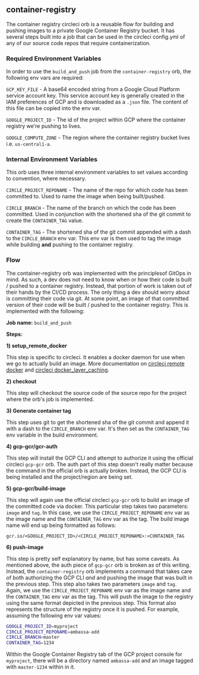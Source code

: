 ## container-registry
The container registry circleci orb is a reusable flow for building and pushing images to a private Google Container Registry bucket. It has several steps built into a job that can be used in the circleci config.yml of any of our source code repos that require containerization.

### Required Environment Variables

In order to use the `build_and_push` job from the `container-registry` orb, the following env vars are required:

`GCP_KEY_FILE` - A base64 encoded string from a Google Cloud Platform service account key. This service account key is generally created in the IAM preferences of GCP and is downloaded as a `.json` file. The content of this file can be copied into the env var.

`GOOGLE_PROJECT_ID` - The id of the project within GCP where the container registry we're pushing to lives.

`GOOGLE_COMPUTE_ZONE` - The region where the container registry bucket lives i.e. `us-central1-a`.

### Internal Environment Variables

This orb uses three internal environment variables to set values according to convention, where necessary.

`CIRCLE_PROJECT_REPONAME` - The name of the repo for which code has been committed to. Used to name the image when being built/pushed.

`CIRCLE_BRANCH` - The name of the branch on which the code has been committed. Used in conjunction with the shortened sha of the git commit to create the `CONTAINER_TAG` value.

`CONTAINER_TAG` - The shortened sha of the git commit appended with a dash to the `CIRCLE_BRANCH` env var. This env var is then used to tag the image while building **and** pushing to the container registry.


### Flow

The container-registry orb was implemented with the principlesof GitOps in mind. As such, a dev does not need to know when or how their code is built / pushed to a container registry. Instead, that portion of work is taken out of their hands by the CI/CD process. The only thing a dev should worry about is committing their code via git. At some point, an image of that committed version of their code will be built / pushed to the container registry. This is implemented with the following:

**Job name:** `build_and_push`

**Steps:**

**1) setup_remote_docker**

This step is specific to circleci. It enables a docker daemon for use when we go to actually build an image. More documentation on [circleci remote docker](https://circleci.com/docs/2.0/building-docker-images/#overview) and [circleci docker_layer_caching](https://circleci.com/docs/2.0/docker-layer-caching/).

**2) checkout**

This step will checkout the source code of the source repo for the project where the orb's job is implemented.

**3) Generate container tag**

This step uses git to get the shortened sha of the git commit and append it with a dash to the `CIRCLE_BRANCH` env var. It's then set as the `CONTAINER_TAG` env variable in the build environment.

**4) gcp-gcr/gcr-auth**

This step will install the GCP CLI and attempt to authorize it using the official circleci `gcp-gcr` orb. The auth part of this step doesn't really matter because the command in the official orb is actually broken. Instead, the GCP CLI is being installed and the project/region are being set.

**5) gcp-gcr/build-image**

This step will again use the official circleci `gcp-gcr` orb to build an image of the committed code via docker. This particular step takes two parameters: `image` and `tag`. In this case, we use the  `CIRCLE_PROJECT_REPONAME` env var as the image name and the `CONTAINER_TAG` env var as the tag. The build image name will end up being formatted as follows:

`gcr.io/<GOOGLE_PROJECT_ID>/<CIRCLE_PROJECT_REPONAME>:<CONTAINER_TAG`


**6) push-image**

This step is pretty self explanatory by name, but has some caveats. As mentioned above, the auth piece of `gcp-gcr` orb is broken as of this writing. Instead, the `container-registry` orb implements a command that takes care of both authorizing the GCP CLI *and* and pushing the image that was built in the previous step. This step also takes two parameters `image` and `tag`. Again, we use the `CIRCLE_PROJECT_REPONAME` env var as the image name and the `CONTAINER_TAG` env var as the tag. This will push the image to the registry using the same format depicted in the previous step. This format also represents the structure of the registry once it is pushed. For example, assuming the following env var values:

```bash
GOOGLE_PROJECT_ID=myproject
CIRCLE_PROJECT_REPONAME=ambassa-add
CIRCLE_BRANCH=master
CONTAINER_TAG=1234
```

Within the Google Container Registry tab of the GCP project console for `myproject`, there will be a directory named `ambassa-add` and an image tagged with `master-1234` within in it.

